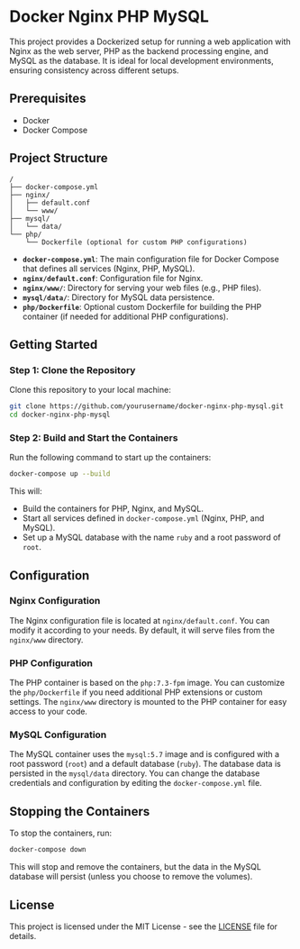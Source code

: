 # Docker Nginx PHP MySQL

This project provides a Dockerized setup for running a web application with Nginx as the web server, PHP as the backend processing engine, and MySQL as the database. It is ideal for local development environments, ensuring consistency across different setups.

## Prerequisites

- Docker
- Docker Compose

## Project Structure

```
/
├── docker-compose.yml
├── nginx/
│   ├── default.conf
│   └── www/
├── mysql/
│   └── data/
└── php/
    └── Dockerfile (optional for custom PHP configurations)
```

- **`docker-compose.yml`**: The main configuration file for Docker Compose that defines all services (Nginx, PHP, MySQL).
- **`nginx/default.conf`**: Configuration file for Nginx.
- **`nginx/www/`**: Directory for serving your web files (e.g., PHP files).
- **`mysql/data/`**: Directory for MySQL data persistence.
- **`php/Dockerfile`**: Optional custom Dockerfile for building the PHP container (if needed for additional PHP configurations).

## Getting Started

### Step 1: Clone the Repository

Clone this repository to your local machine:

```bash
git clone https://github.com/yourusername/docker-nginx-php-mysql.git
cd docker-nginx-php-mysql
```

### Step 2: Build and Start the Containers

Run the following command to start up the containers:

```bash
docker-compose up --build
```

This will:
- Build the containers for PHP, Nginx, and MySQL.
- Start all services defined in `docker-compose.yml` (Nginx, PHP, and MySQL).
- Set up a MySQL database with the name `ruby` and a root password of `root`.

## Configuration

### Nginx Configuration

The Nginx configuration file is located at `nginx/default.conf`. You can modify it according to your needs. By default, it will serve files from the `nginx/www` directory.

### PHP Configuration

The PHP container is based on the `php:7.3-fpm` image. You can customize the `php/Dockerfile` if you need additional PHP extensions or custom settings. The `nginx/www` directory is mounted to the PHP container for easy access to your code.

### MySQL Configuration

The MySQL container uses the `mysql:5.7` image and is configured with a root password (`root`) and a default database (`ruby`). The database data is persisted in the `mysql/data` directory. You can change the database credentials and configuration by editing the `docker-compose.yml` file.

## Stopping the Containers

To stop the containers, run:

```bash
docker-compose down
```

This will stop and remove the containers, but the data in the MySQL database will persist (unless you choose to remove the volumes).

## License

This project is licensed under the MIT License - see the [LICENSE](LICENSE) file for details.
